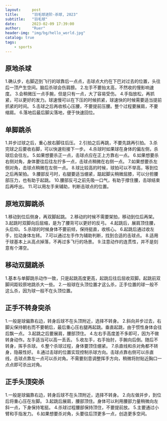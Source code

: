 ```yaml
---
layout:     post
title:      "羽毛球进阶-杀球, 2023"
subtitle:   "羽毛球"
date:       2023-02-09 17:39:00
author:     "Ruer"
header-img: "img/bg/hello_world.jpg"
catalog: true
tags:
    - sports
---
```


## 原地杀球

1.确认步，右脚迈到飞行的球靠后一点点，击球点大约在下巴对过去的位置，头往后一顶产生空间。脑后杀球会伤肩膀。
2.左手不要抬太高，不然收的慢影响速度。
3.会稍微压一点手腕，但是只有一点，大了容易受伤。
4.手指放松，再抓紧，可以更好的发力。球速慢可以在下压的时候抓紧，球速快的时候需要适当提前抓紧的时间。
5.击球之后再收核心压腰，不要提前压腰。整个过程要展肩，不要缩肩。
6.落地后最后脚尖落地，便于快速回位。

## 单脚跳杀

1.并步过球之后，重心放右脚往后压。
2.引拍之后再跳，不要先跳再引拍。
3.杀完球之后要收右脚，可以快速衔接下一步。
4.杀球时如果球在身体的偏左侧，杀球后会往左。
5.如果想要杀正一点，击球点应在正上方靠右一点。
6.如果想要杀右侧对角，身体要往后往左拧多一点，击球点稍微在右侧一点。
7.如果想要杀左侧对角，击球点稍微在左侧一点。
8.球比较高的时候，球拍可以不举高，等到位之后再架拍。
9.腰部反弓时，右腿要适当绷紧，踮起脚尖稍微屈膝，可以分担腰部压力，也有助于起跳。
10.腰部反弓之前先吸一口气，有助于撑住腰，击球结束后再呼出。
11.可以用左手来辅助，判断击球点的位置。

## 原地双脚跳杀

1.移动到位后侧身，再双脚起跳。
2.移动的时候不需要架拍，移动到位后再架。
3.起跳时双脚向后屈缩，是为了腰背可以更好的反弓。
4.起跳后，展肩顶住腰，头后仰。
5.杀球的时候身体不要前倾，保持挺直，收核心。
6.起跳后通过收左手，拉动身体左转。
7.可以通过左手作为辅助判断，找到合适的击球点。
8.适用于球基本上从高点掉落，不再过多飞行的场景。
9.注意动作的连贯性，并不是刻意有个滞空。

## 移动双腿跳杀

1.基本与单脚跳杀动作一致，只是起跳高度更高，起跳后往后屈收双脚。起跳前双脚间距较原地跳杀大一些。
2.一般球在头顶位置才这么杀，正手位置的球一般不这么杀，因为球一般不在头顶位置。

## 正手不转身突杀

1.一般是球偏靠右边，转身后球不在头顶附近，选择不转身。
2.斜向并步过去，右脚尖保持朝右而不要朝后，最后重心压右腿再起跳。垂直起跳，由于惯性身体会往后飘一点。
3.起跳之后要展肩，腰部顶住。
4.左右手高度差不多即可，因为不做转身动作。左手适当可以高一丢丢。
5.收左手，右手抬肘，手腕向后倒。随后不转身，挥手杀球。
6.整个杀球过程，身体要顶住绷紧。
7.杀直线和杀对角都不转身，隐蔽性好。
8.通过击球的位置实现控制杀球方向。击球点靠右侧可以杀直线，击球点靠左一点可以杀对角。不需要刻意调整挥手方向，稍微将肘贴近胸口一点点即可杀出对角。

## 正手头顶突杀

1.一般是球偏靠右边，转身后球不在头顶附近，选择不转身。
2.向左做并步，到位后将重心压在左脚。
3.起跳后展肩，腰部顶住。身体可以利用腰部力量稍微向左斜一点，下身保持笔挺。
4.杀球过程腰部保持顶住，不要提前放。
5.主要通过小臂和手指发力。
6.如果想要杀对角，头要往后顶更多一点，创造更多空间。
